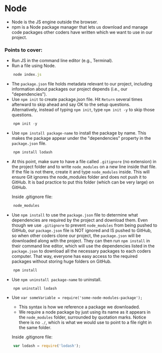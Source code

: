 # Node
- Node is the JS engine outside the browser.
- npm is a Node package manager that lets us download and manage code packages other coders have written which we want to use in our project.

### Points to cover:
- Run JS in the command line editor (e.g., Terminal).
- Run a file using Node.
```js
    node index.js
```
- The ```package.json``` file holds metadata relevant to our project, including information about packages our project depends (i.e., our "dependencies").
- Use ```npm init``` to create package.json file. Hit ```Return``` several times afterward to skip ahead and say OK to the setup questions. Alternatively, instead of typing ```npm init```, type ```npm init -y``` to skip those questions.
```js 
    npm init -y 
```
- Use ```npm install package-name``` to install the package by name. This makes the package appear under the "dependencies" property in the ```package.json``` file.
```js
    npm install lodash
```
- At this point, make sure to have a file called ```.gitignore``` (no extension) in the project folder and to write ```node_modules``` on a new line inside that file. If the file is not there, create it and type ```node_modules``` inside. This will ensure Git ignores the node_modules folder and does not push it to GitHub. It is bad practice to put this folder (which can be very large) on GitHub. 

    Inside .gitignore file:
```js
    node_modules
```
- Use ```npm install``` to use the ```package.json``` file to determine what dependencies are required by the project and download them. Even though we use ```.gitignore``` to prevent ```node_modules``` from being pushed to GitHub, our ```package.json``` file is NOT ignored and IS pushed to GitHub, so when other coders clone our project, the ```package.json``` will be downloaded along with the project. They can then run ```npm install``` in their command line editor, which will use the dependencies listed in the ```package.json``` to download all the necessary packages to each coders computer. That way, everyone has easy access to the required packages without storing huge folders on GitHub.
```js
    npm install
```
- Use ```npm uninstall package-name``` to uninstall.
```js 
    npm uninstall lodash 
```
- Use ```var someVariable = require('some-node-modules-package');```
    - This syntax is how we reference a package we downloaded.
    - We require a node package by just using its name as it appears in the ```node_modules``` folder, surrounded by quotation marks. Notice there is no ```./```, which is what we would use to point to a file right in the same folder.
    
    Inside .gitignore file:
```js
    var lodash = require('lodash');
```